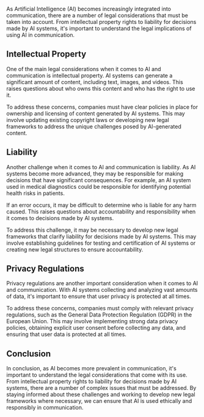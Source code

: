 
As Artificial Intelligence (AI) becomes increasingly integrated into communication, there are a number of legal considerations that must be taken into account. From intellectual property rights to liability for decisions made by AI systems, it's important to understand the legal implications of using AI in communication.

Intellectual Property
---------------------

One of the main legal considerations when it comes to AI and communication is intellectual property. AI systems can generate a significant amount of content, including text, images, and videos. This raises questions about who owns this content and who has the right to use it.

To address these concerns, companies must have clear policies in place for ownership and licensing of content generated by AI systems. This may involve updating existing copyright laws or developing new legal frameworks to address the unique challenges posed by AI-generated content.

Liability
---------

Another challenge when it comes to AI and communication is liability. As AI systems become more advanced, they may be responsible for making decisions that have significant consequences. For example, an AI system used in medical diagnostics could be responsible for identifying potential health risks in patients.

If an error occurs, it may be difficult to determine who is liable for any harm caused. This raises questions about accountability and responsibility when it comes to decisions made by AI systems.

To address this challenge, it may be necessary to develop new legal frameworks that clarify liability for decisions made by AI systems. This may involve establishing guidelines for testing and certification of AI systems or creating new legal structures to ensure accountability.

Privacy Regulations
-------------------

Privacy regulations are another important consideration when it comes to AI and communication. With AI systems collecting and analyzing vast amounts of data, it's important to ensure that user privacy is protected at all times.

To address these concerns, companies must comply with relevant privacy regulations, such as the General Data Protection Regulation (GDPR) in the European Union. This may involve implementing strong data privacy policies, obtaining explicit user consent before collecting any data, and ensuring that user data is protected at all times.

Conclusion
----------

In conclusion, as AI becomes more prevalent in communication, it's important to understand the legal considerations that come with its use. From intellectual property rights to liability for decisions made by AI systems, there are a number of complex issues that must be addressed. By staying informed about these challenges and working to develop new legal frameworks where necessary, we can ensure that AI is used ethically and responsibly in communication.
